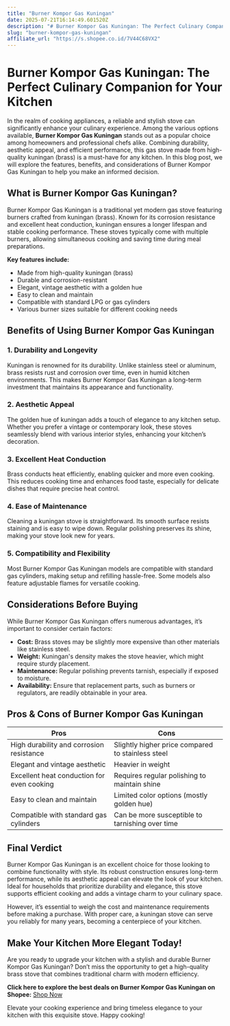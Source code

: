 ```yaml
---
title: "Burner Kompor Gas Kuningan"
date: 2025-07-21T16:14:49.601520Z
description: "# Burner Kompor Gas Kuningan: The Perfect Culinary Companion for Your Kitchen..."
slug: "burner-kompor-gas-kuningan"
affiliate_url: "https://s.shopee.co.id/7V44C68VX2"
---
```

# Burner Kompor Gas Kuningan: The Perfect Culinary Companion for Your Kitchen

In the realm of cooking appliances, a reliable and stylish stove can significantly enhance your culinary experience. Among the various options available, **Burner Kompor Gas Kuningan** stands out as a popular choice among homeowners and professional chefs alike. Combining durability, aesthetic appeal, and efficient performance, this gas stove made from high-quality kuningan (brass) is a must-have for any kitchen. In this blog post, we will explore the features, benefits, and considerations of Burner Kompor Gas Kuningan to help you make an informed decision.

## What is Burner Kompor Gas Kuningan?

Burner Kompor Gas Kuningan is a traditional yet modern gas stove featuring burners crafted from kuningan (brass). Known for its corrosion resistance and excellent heat conduction, kuningan ensures a longer lifespan and stable cooking performance. These stoves typically come with multiple burners, allowing simultaneous cooking and saving time during meal preparations.

**Key features include:**
- Made from high-quality kuningan (brass)
- Durable and corrosion-resistant
- Elegant, vintage aesthetic with a golden hue
- Easy to clean and maintain
- Compatible with standard LPG or gas cylinders
- Various burner sizes suitable for different cooking needs

## Benefits of Using Burner Kompor Gas Kuningan

### 1. Durability and Longevity

Kuningan is renowned for its durability. Unlike stainless steel or aluminum, brass resists rust and corrosion over time, even in humid kitchen environments. This makes Burner Kompor Gas Kuningan a long-term investment that maintains its appearance and functionality.

### 2. Aesthetic Appeal

The golden hue of kuningan adds a touch of elegance to any kitchen setup. Whether you prefer a vintage or contemporary look, these stoves seamlessly blend with various interior styles, enhancing your kitchen’s decoration.

### 3. Excellent Heat Conduction

Brass conducts heat efficiently, enabling quicker and more even cooking. This reduces cooking time and enhances food taste, especially for delicate dishes that require precise heat control.

### 4. Ease of Maintenance

Cleaning a kuningan stove is straightforward. Its smooth surface resists staining and is easy to wipe down. Regular polishing preserves its shine, making your stove look new for years.

### 5. Compatibility and Flexibility

Most Burner Kompor Gas Kuningan models are compatible with standard gas cylinders, making setup and refilling hassle-free. Some models also feature adjustable flames for versatile cooking.

## Considerations Before Buying

While Burner Kompor Gas Kuningan offers numerous advantages, it’s important to consider certain factors:

- **Cost:** Brass stoves may be slightly more expensive than other materials like stainless steel.
- **Weight:** Kuningan's density makes the stove heavier, which might require sturdy placement.
- **Maintenance:** Regular polishing prevents tarnish, especially if exposed to moisture.
- **Availability:** Ensure that replacement parts, such as burners or regulators, are readily obtainable in your area.

## Pros & Cons of Burner Kompor Gas Kuningan

| Pros                                             | Cons                                             |
|--------------------------------------------------|--------------------------------------------------|
| High durability and corrosion resistance       | Slightly higher price compared to stainless steel |
| Elegant and vintage aesthetic                  | Heavier in weight                                |
| Excellent heat conduction for even cooking     | Requires regular polishing to maintain shine   |
| Easy to clean and maintain                     | Limited color options (mostly golden hue)      |
| Compatible with standard gas cylinders         | Can be more susceptible to tarnishing over time|

## Final Verdict

Burner Kompor Gas Kuningan is an excellent choice for those looking to combine functionality with style. Its robust construction ensures long-term performance, while its aesthetic appeal can elevate the look of your kitchen. Ideal for households that prioritize durability and elegance, this stove supports efficient cooking and adds a vintage charm to your culinary space.

However, it’s essential to weigh the cost and maintenance requirements before making a purchase. With proper care, a kuningan stove can serve you reliably for many years, becoming a centerpiece of your kitchen.

## Make Your Kitchen More Elegant Today!

Are you ready to upgrade your kitchen with a stylish and durable Burner Kompor Gas Kuningan? Don’t miss the opportunity to get a high-quality brass stove that combines traditional charm with modern efficiency.

**Click here to explore the best deals on Burner Kompor Gas Kuningan on Shopee:** [Shop Now](https://s.shopee.co.id/7V44C68VX2)

Elevate your cooking experience and bring timeless elegance to your kitchen with this exquisite stove. Happy cooking!
